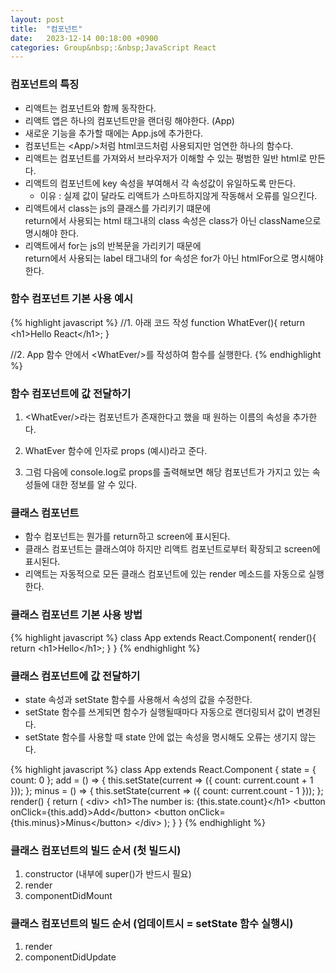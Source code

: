 ```yaml
---
layout: post
title:  "컴포넌트"
date:   2023-12-14 00:18:00 +0900
categories: Group&nbsp;:&nbsp;JavaScript React
---
```


### 컴포넌트의 특징

- 리액트는 컴포넌트와 함께 동작한다.
- 리액트 앱은 하나의 컴포넌트만을 랜더링 해야한다. (App)
- 새로운 기능을 추가할 때에는 App.js에 추가한다.
- 컴포넌트는 &lt;App/>처럼 html코드처럼 사용되지만 엄연한 하나의 함수다.
- 리액트는 컴포넌트를 가져와서 브라우저가 이해할 수 있는 평범한 일반 html로 만든다.
- 리액트의 컴포넌트에 key 속성을 부여해서 각 속성값이 유일하도록 만든다.
  - 이유 : 실제 값이 달라도 리액트가 스마트하지않게 작동해서 오류를 일으킨다.
- 리액트에서 class는 js의 클래스를 가리키기 떄문에  
return에서 사용되는 html 태그내의 class 속성은
  class가 아닌 className으로 명시해야 한다.
- 리액트에서 for는 js의 반복문을 가리키기 때문에  
return에서 사용되는 label 태그내의 for 속성은 for가 아닌 htmlFor으로 명시해야 한다.

### 함수 컴포넌트 기본 사용 예시

{% highlight javascript %}
//1. 아래 코드 작성
function WhatEver(){
    return &lt;h1>Hello React&lt;/h1>;
}
                    
//2. App 함수 안에서 &lt;WhatEver/>를 작성하여 함수를 실행한다.
{% endhighlight %}

### 함수 컴포넌트에 값 전달하기

1. &lt;WhatEver/>라는 컴포넌트가 존재한다고 했을 때 원하는 이름의 속성을 추가한다.
                    
2. WhatEver 함수에 인자로 props (예시)라고 준다.

3. 그럼 다음에 console.log로 props를 출력해보면 해당 컴포넌트가 가지고 있는 속성들에 대한 정보를 알 수 있다.

### 클래스 컴포넌트

- 함수 컴포넌트는 뭔가를 return하고 screen에 표시된다.
- 클래스 컴포넌트는 클래스여야 하지만 리액트 컴포넌트로부터 확장되고 screen에 표시된다.
- 리액트는 자동적으로 모든 클래스 컴포넌트에 있는 render 메소드를 자동으로 실행한다.

### 클래스 컴포넌트 기본 사용 방법

{% highlight javascript %}
class App extends React.Component{
    render(){
    return &lt;h1>Hello&lt;/h1>;
    }
}
{% endhighlight %}

### 클래스 컴포넌트에 값 전달하기
    
- state 속성과 setState 함수를 사용해서 속성의 값을 수정한다.
- setState 함수를 쓰게되면 함수가 실행될때마다 자동으로 랜더링되서 값이 변경된다.
- setState 함수를 사용할 때 state 안에 없는 속성을 명시해도 오류는 생기지 않는다.

{% highlight javascript %}
class App extends React.Component {
  state = {
      count: 0
  };
  add = () => {
      this.setState(current => ({ count: current.count + 1 }));
  };
  minus = () => {
      this.setState(current => ({ count: current.count - 1 }));
  };
  render() {
      return (
          &lt;div>
              &lt;h1>The number is: {this.state.count}&lt;/h1>
              &lt;button onClick={this.add}>Add&lt;/button>
              &lt;button onClick={this.minus}>Minus&lt;/button>
          &lt;/div>
      );
  }
}
{% endhighlight %}

### 클래스 컴포넌트의 빌드 순서 (첫 빌드시)

1. constructor (내부에 super()가 반드시 필요)
2. render
3. componentDidMount

### 클래스 컴포넌트의 빌드 순서 (업데이트시 = setState 함수 실행시)

1. render
2. componentDidUpdate